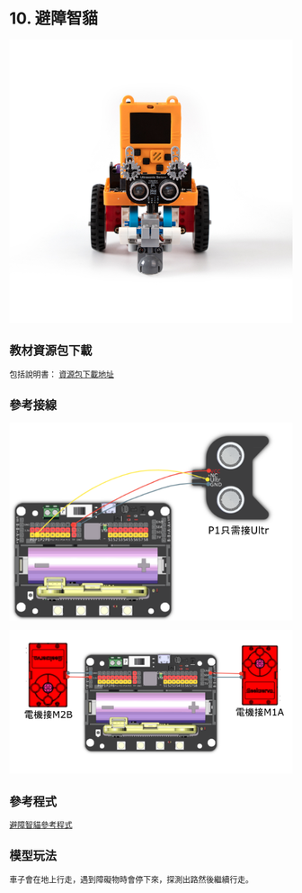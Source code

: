 # 10. 避障智貓

![](../../images/avoid1.jpg)

## 教材資源包下載

包括說明書： [資源包下載地址](https://drive.google.com/drive/folders/16T0mfS0QbxXfHf4GvNz62Xd2x8dvOq4m?usp=sharing)

## 參考接線

![](../../images/avoid_wire.png)

![](../../images/trace_wire2.png)

## 參考程式

[避障智貓參考程式](https://makecode.com/_eDEbk6C7yUjH)

## 模型玩法

車子會在地上行走，遇到障礙物時會停下來，探測出路然後繼續行走。

